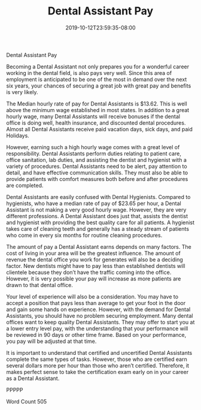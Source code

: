 ﻿---
title: "Dental Assistant Pay"
date: 2019-10-12T23:59:35-08:00
description: "Text Tips for Web Success"
featured_image: "/images/Text.jpg"
tags: ["Text"]
---

Dental Assistant Pay 

Becoming a Dental Assistant not only prepares you for a wonderful career working in the dental field, is also pays very well. Since this area of employment is anticipated to be one of the most in demand over the next six years, your chances of securing a great job with great pay and benefits is very likely. 

The Median hourly rate of pay for Dental Assistants is $13.62. This is well above the minimum wage established in most states. In addition to a great hourly wage, many Dental Assistants will receive bonuses if the dental office is doing well, health insurance, and discounted dental procedures. Almost all Dental Assistants receive paid vacation days, sick days, and paid Holidays. 

However, earning such a high hourly wage comes with a great level of responsibility. Dental Assistants perform duties relating to patient care, office sanitation, lab duties, and assisting the dentist and hygienist with a variety of procedures. Dental Assistants need to be alert, pay attention to detail, and have effective communication skills. They must also be able to provide patients with comfort measures both before and after procedures are completed.

Dental Assistants are easily confused with Dental Hygienists. Compared to hygienists, who have a median rate of pay of $23.65 per hour, a Dental Assistant is not making a very good hourly wage. However, they are very different professions. A Dental Assistant does just that, assists the dentist and hygienist with providing the best quality care for all patients. A hygienist takes care of cleaning teeth and generally has a steady stream of patients who come in every six months for routine cleaning procedures. 

The amount of pay a Dental Assistant earns depends on many factors. The cost of living in your area will be the greatest influence. The amount of revenue the dental office you work for generates will also be a deciding factor. New dentists might have to pay less than established dentists will clientele because they don’t have the traffic coming into the office. However, it is very possible your pay will increase as more patients are drawn to that dental office. 

Your level of experience will also be a consideration. You may have to accept a position that pays less than average to get your foot in the door and gain some hands on experience. However, with the demand for Dental Assistants, you should have no problem securing employment. Many dental offices want to keep quality Dental Assistants. They may offer to start you at a lower entry level pay, with the understanding that your performance will be reviewed in 90 days or other time frame. Based on your performance, you pay will be adjusted at that time.  

It is important to understand that certified and uncertified Dental Assistants complete the same types of tasks. However, those who are certified earn several dollars more per hour than those who aren’t certified. Therefore, it makes perfect sense to take the certification exam early on in your career as a Dental Assistant. 

PPPPP

Word Count 505







